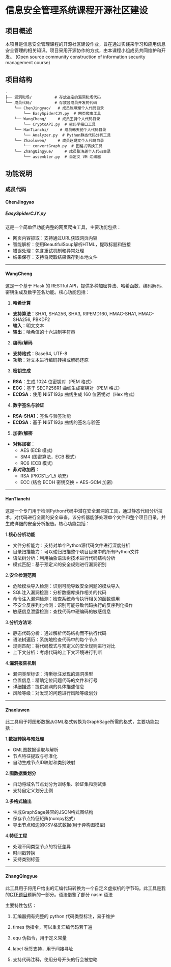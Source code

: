 # 信息安全管理系统课程开源社区建设

## 项目概述
本项目是信息安全管理课程的开源社区建设作业，旨在通过实践来学习和应用信息安全管理的相关知识。项目采用开源协作的方式，由本课程小组成员共同维护和开发。
(Open source community construction of information security management course)

## 项目结构
```
.
├── 漏洞靶场/          # 存放选定的漏洞靶场代码
└── 成员代码/          # 存放各成员开发的代码
    └── ChenJingyao/   # 成员陈璟耀个人代码目录
        └── EasySpiderCJY.py  # 网页爬虫工具
    └── WangCheng/     # 成员王骋个人代码目录
        └── CryptoAPI.py  # 密码学接口工具
    └── HanTianchi/     # 成员韩天驰个人代码目录
        └── Analyzer.py  # Python静态代码分析工具
    └── Zhaoluwen/     # 成员赵璐文个人代码目录
        └── convertGraph.py  # 图格式转换工具
    └── ZhangQingyue/     # 成员张清越个人代码目录
        └── assembler.py  # 自定义 VM 汇编器
```

## 功能说明

### 成员代码

#### ChenJingyao

##### EasySpiderCJY.py
这是一个简单但功能完整的网页爬虫工具，主要功能包括：

- 网页内容抓取：支持通过URL获取网页内容
- 智能解析：使用BeautifulSoup解析HTML，提取标题和链接
- 错误处理：包含重试机制和异常处理
- 结果保存：支持将爬取结果保存到本地文件

---

#### WangCheng
这是一个基于 Flask 的 RESTful API，提供多种加密算法、哈希函数、编码解码、密钥生成及数字签名功能。核心功能包括：
1. **​哈希计算​**​
- **​支持算法​**​：SHA1, SHA256, SHA3, RIPEMD160, HMAC-SHA1, HMAC-SHA256, PBKDF2
- **​输入​**​：明文文本
- **​输出​**​：哈希值的十六进制字符串

2. **​编码/解码​**​
- **​支持格式​**​：Base64, UTF-8
- **​功能​**​：对文本进行编码转换或解码还原

3. **​密钥生成​**​
- **​RSA​**​：生成 1024 位密钥对（PEM 格式）
- **​ECC​**​：基于 SECP256R1 曲线生成密钥对（PEM 格式）
- **​ECDSA​**​：使用 NIST192p 曲线生成 160 位密钥对（Hex 格式）

4. **​数字签名与验证​**​
- **​RSA-SHA1​**​：签名与验签功能
- **​ECDSA​**​：基于 NIST192p 曲线的签名与验签

5. **​加密/解密​**​
- **​对称加密​**​：
  - AES (ECB 模式)
  - SM4 (国密算法，ECB 模式)
  - RC6 (ECB 模式)
- **​非对称加密​**​：
  - RSA (PKCS1_v1_5 填充)
  - ECC (结合 ECDH 密钥交换 + AES-GCM 加密)


 ---

 #### HanTianchi
这是一个专门用于检测Python代码中潜在安全漏洞的工具，通过静态代码分析技术，对代码进行全面的安全审查。该分析器能够处理单个文件和整个项目目录，并生成详细的安全分析报告。核心功能包括：

1.**核心分析功能**
- 文件分析能力：支持对单个Python源代码文件进行深度分析
- 目录扫描能力：可以递归扫描整个项目目录中的所有Python文件
- 语法树分析：利用抽象语法树技术进行代码结构分析
- 模式匹配：基于预定义的安全规则进行漏洞识别
 
2.**安全检测范围**
- 危险模块导入检测：识别可能导致安全问题的模块导入
- SQL注入漏洞检测：分析数据库操作相关的代码
- 命令注入漏洞检测：检查系统命令执行相关的函数调用
- 不安全反序列化检测：识别可能导致代码执行的反序列化操作
- 敏感信息泄露检测：查找代码中硬编码的敏感信息
 
3.**分析方法论**
- 静态代码分析：通过解析代码结构而不执行代码
- 语法树遍历：系统地检查代码中的每个节点
- 规则匹配：将代码模式与预定义的安全规则进行对比
- 上下文分析：考虑代码的上下文环境进行判断
 
4.**漏洞报告机制**
- 漏洞类型标识：清晰标注发现的漏洞类型
- 位置信息：精确定位问题代码的文件和行号
- 详细描述：提供漏洞的具体描述信息
- 风险等级：对发现的问题进行风险等级划分


 ---

 #### Zhaoluwen
此工具用于将图形数据从GML格式转换为GraphSage所需的格式，主要功能包括：

1.**数据转换与预处理**
- GML图数据读取与解析
- 节点特征提取与标准化
- 自动生成节点ID映射和类别映射

2.**图数据集划分**
- 自动将域名节点划分为训练集、验证集和测试集
- 支持自定义划分比例

3.**多格式输出**
- 生成GraphSage兼容的JSON格式图结构
- 保存节点特征矩阵(numpy格式)
- 导出节点和边的CSV格式数据(用于异构图模型)

4.**特征工程**
- 处理不同类型节点的特征差异
- 时间戳转换
- 支持类别标签


---

#### ZhangQingyue

此工具用于将用户给出的汇编代码转换为一个自定义虚拟机的字节码。此工具是我的[CTF题目](https://github.com/zqyio/chunzhen_ctf_challenges/tree/main/dubhectf2024/pwn-cvm)题解的一部分。语法借鉴了部分 nasm 语法

主要特性包括：

1. 汇编器拥有完整的 python 代码类型标注，易于维护

2. times 伪指令，可以重复汇编代码若干遍

3. equ 伪指令，用于定义常量

4. label 标签支持，用于间接寻址

5. 支持代码注释，使用分号开头的行会被忽略

